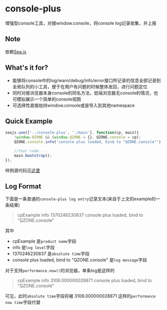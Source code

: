 console-plus
============
增强型console工具，对接window.console，将console log记录收集，并上报

Note
----
依赖[Sea.js](https://github.com/seajs/seajs)

What's it for?
--------------
* 能够将console中的log/warn/debug/info/error接口所记录的信息全部记录到全局队列的小工具，便于在用户有问题的时候整体发回，进行问题定位
* 同时对接浏览器本身console的同名方法，低端浏览器无console的情况，也可模拟展示一个简单的console视图
* 可选择性直接劫持window.console或是导入到其他namespace

Quick Example
-------------
```javascript
seajs.use(['../console-plus', './main'], function(cp, main){
	!window.QZONE && (window.QZONE = {}, QZONE.console = cp);
	QZONE.console.info('console plus loaded, bind to "QZONE.console"');

	//Your code...
	main.bootstrap();
});
```
样例源代码见[这里](https://github.com/shawxu/console-plus/tree/master/example)


Log Format
----------
下面是一条普通的`console-plus log entry`记录文本(来自于上文的example的一条结果)
> cpExample	info	1370246230837		console plus loaded, bind to "QZONE.console"

其中
* cpExample 是`product name`字段
* info 是`log level`字段
* 1370246230837 是`absolute time`字段
* console plus loaded, bind to "QZONE.console" 是`log message`字段

对于支持`performance.now()`的浏览器，单条log是这样的
> cpExample	info		3106.000000028871	console plus loaded, bind to "QZONE.console"

可见，此时`absolute time`字段将被 3106.000000028871 这样的`performance now time`字段代替





